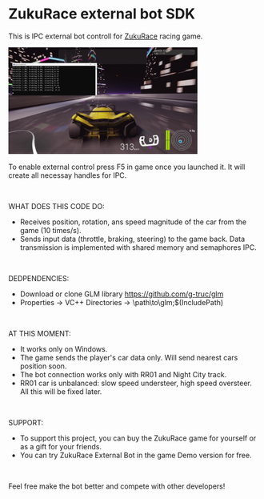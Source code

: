 # ZukuRace external bot SDK

This is IPC external bot controll for [ZukuRace](https://store.steampowered.com/app/3012260/ZukuRace/) racing game.

<img src="/zukurace_screenshot.jpg" width="75%">

To enable external control press F5 in game once you launched it. It will create all necessay handles for IPC.

<br>

WHAT DOES THIS CODE DO:
- Receives position, rotation, ans speed magnitude of the car from the game (10 times/s).
- Sends input data (throttle, braking, steering) to the game back.
Data transmission is implemented with shared memory and semaphores IPC.

<br>

DEDPENDENCIES:
- Download or clone GLM library https://github.com/g-truc/glm
- Properties -> VC++ Directories -> \path\to\glm;$(IncludePath)

<br>

AT THIS MOMENT:
- It works only on Windows.
- The game sends the player's car data only. Will send nearest cars position soon.
- The bot connection works only with RR01 and Night City track.
- RR01 car is unbalanced: slow speed understeer, high speed oversteer.
All this will be fixed later.

<br>

SUPPORT:
- To support this project, you can buy the ZukuRace game for yourself or as a gift for your friends.
- You can try ZukuRace External Bot in the game Demo version for free.

<br>

Feel free make the bot better and compete with other developers!
